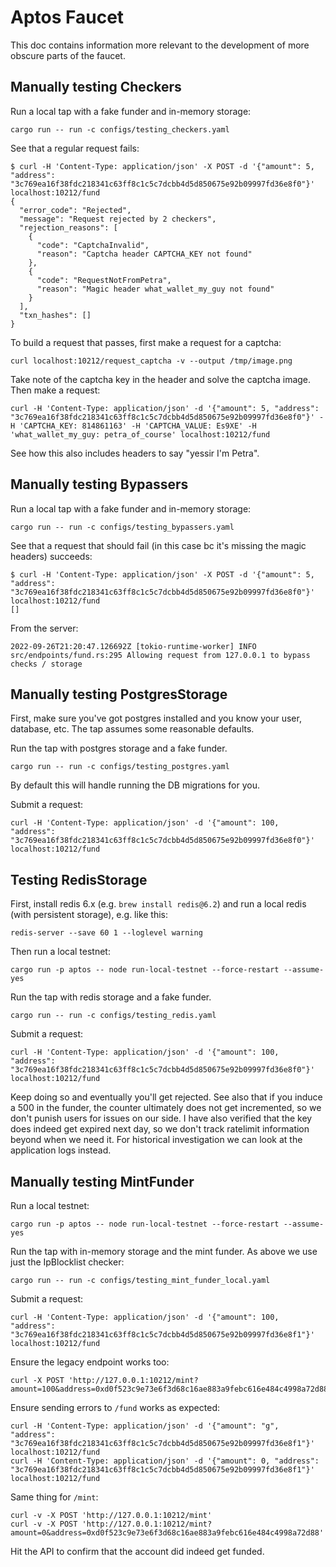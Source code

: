 # Aptos Faucet

This doc contains information more relevant to the development of more obscure parts of the faucet.

## Manually testing Checkers
Run a local tap with a fake funder and in-memory storage:
```
cargo run -- run -c configs/testing_checkers.yaml
```

See that a regular request fails:
```
$ curl -H 'Content-Type: application/json' -X POST -d '{"amount": 5, "address": "3c769ea16f38fdc218341c63ff8c1c5c7dcbb4d5d850675e92b09997fd36e8f0"}' localhost:10212/fund
{
  "error_code": "Rejected",
  "message": "Request rejected by 2 checkers",
  "rejection_reasons": [
    {
      "code": "CaptchaInvalid",
      "reason": "Captcha header CAPTCHA_KEY not found"
    },
    {
      "code": "RequestNotFromPetra",
      "reason": "Magic header what_wallet_my_guy not found"
    }
  ],
  "txn_hashes": []
}
```

To build a request that passes, first make a request for a captcha:
```
curl localhost:10212/request_captcha -v --output /tmp/image.png
```

Take note of the captcha key in the header and solve the captcha image. Then make a request:
```
curl -H 'Content-Type: application/json' -d '{"amount": 5, "address": "3c769ea16f38fdc218341c63ff8c1c5c7dcbb4d5d850675e92b09997fd36e8f0"}' -H 'CAPTCHA_KEY: 814861163' -H 'CAPTCHA_VALUE: Es9XE' -H 'what_wallet_my_guy: petra_of_course' localhost:10212/fund
```

See how this also includes headers to say "yessir I'm Petra".

## Manually testing Bypassers
Run a local tap with a fake funder and in-memory storage:
```
cargo run -- run -c configs/testing_bypassers.yaml
```

See that a request that should fail (in this case bc it's missing the magic headers) succeeds:
```
$ curl -H 'Content-Type: application/json' -X POST -d '{"amount": 5, "address": "3c769ea16f38fdc218341c63ff8c1c5c7dcbb4d5d850675e92b09997fd36e8f0"}' localhost:10212/fund
[]
```

From the server:
```
2022-09-26T21:20:47.126692Z [tokio-runtime-worker] INFO src/endpoints/fund.rs:295 Allowing request from 127.0.0.1 to bypass checks / storage
```

## Manually testing PostgresStorage
First, make sure you've got postgres installed and you know your user, database, etc. The tap assumes some reasonable defaults.

Run the tap with postgres storage and a fake funder.
```
cargo run -- run -c configs/testing_postgres.yaml
```
By default this will handle running the DB migrations for you.

Submit a request:
```
curl -H 'Content-Type: application/json' -d '{"amount": 100, "address": "3c769ea16f38fdc218341c63ff8c1c5c7dcbb4d5d850675e92b09997fd36e8f0"}' localhost:10212/fund
```

## Testing RedisStorage
First, install redis 6.x (e.g. `brew install redis@6.2`) and run a local redis (with persistent storage), e.g. like this:
```
redis-server --save 60 1 --loglevel warning
```

Then run a local testnet:
```
cargo run -p aptos -- node run-local-testnet --force-restart --assume-yes
```

Run the tap with redis storage and a fake funder.
```
cargo run -- run -c configs/testing_redis.yaml
```

Submit a request:
```
curl -H 'Content-Type: application/json' -d '{"amount": 100, "address": "3c769ea16f38fdc218341c63ff8c1c5c7dcbb4d5d850675e92b09997fd36e8f0"}' localhost:10212/fund
```

Keep doing so and eventually you'll get rejected. See also that if you induce a 500 in the funder, the counter ultimately does not get incremented, so we don't punish users for issues on our side. I have also verified that the key does indeed get expired next day, so we don't track ratelimit information beyond when we need it. For historical investigation we can look at the application logs instead.

## Manually testing MintFunder
Run a local testnet:
```
cargo run -p aptos -- node run-local-testnet --force-restart --assume-yes
```

Run the tap with in-memory storage and the mint funder. As above we use just the IpBlocklist checker:
```
cargo run -- run -c configs/testing_mint_funder_local.yaml
```

Submit a request:
```
curl -H 'Content-Type: application/json' -d '{"amount": 100, "address": "3c769ea16f38fdc218341c63ff8c1c5c7dcbb4d5d850675e92b09997fd36e8f1"}' localhost:10212/fund
```

Ensure the legacy endpoint works too:
```
curl -X POST 'http://127.0.0.1:10212/mint?amount=100&address=0xd0f523c9e73e6f3d68c16ae883a9febc616e484c4998a72d8899a1009e5a89d6'
```

Ensure sending errors to `/fund` works as expected:
```
curl -H 'Content-Type: application/json' -d '{"amount": "g", "address": "3c769ea16f38fdc218341c63ff8c1c5c7dcbb4d5d850675e92b09997fd36e8f1"}' localhost:10212/fund
curl -H 'Content-Type: application/json' -d '{"amount": 0, "address": "3c769ea16f38fdc218341c63ff8c1c5c7dcbb4d5d850675e92b09997fd36e8f1"}' localhost:10212/fund
```

Same thing for `/mint`:
```
curl -v -X POST 'http://127.0.0.1:10212/mint'
curl -v -X POST 'http://127.0.0.1:10212/mint?amount=0&address=0xd0f523c9e73e6f3d68c16ae883a9febc616e484c4998a72d88'
```

Hit the API to confirm that the account did indeed get funded.
